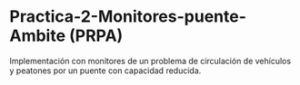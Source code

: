 # Practica-2-Monitores-puente-Ambite (PRPA)

Implementación con monitores de un problema de circulación de vehículos y peatones por un puente con capacidad reducida. 
